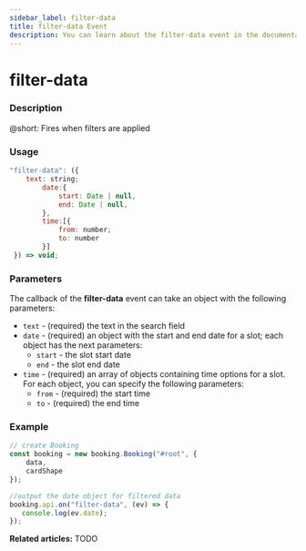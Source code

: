 ```yaml
---
sidebar_label: filter-data
title: filter-data Event
description: You can learn about the filter-data event in the documentation of the DHTMLX JavaScript Booking library. Browse developer guides and API reference, try out code examples and live demos, and download a free 30-day evaluation version of DHTMLX Booking.
---
```


# filter-data

### Description

@short: Fires when filters are applied

### Usage

~~~jsx {}
"filter-data": ({
    text: string;
		date:{ 
			start: Date | null,
			end: Date | null,
		},
		time:[{ 
			from: number;
			to: number
		}]
 }) => void;
~~~

### Parameters

The callback of the **filter-data** event can take an object with the following parameters:

- `text` - (required) the text in the search field
- `date` - (required) an object with the start and end date for a slot; each object has the next parameters:
  - `start` - the slot start date
  - `end` - the slot end date 
- `time` - (required) an array of objects containing time options for a slot. For each object, you can specify the following parameters:
  - `from` - (required) the start time
  - `to` - (required) the end time

### Example

~~~jsx {7-10}
// create Booking
const booking = new booking.Booking("#root", {
	data,
	cardShape
});

//output the date object for filtered data
booking.api.on("filter-data", (ev) => {
   console.log(ev.date);
});
~~~

**Related articles:** TODO
